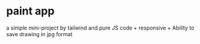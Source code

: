 # paint app
a simple mini-project by tailwind and pure JS code + responsive + Ability to save drawing in jpg format
